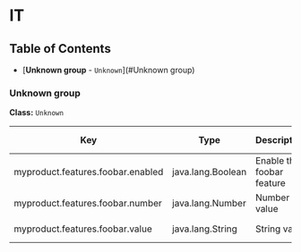 
# IT



## Table of Contents

* [**Unknown group** - `Unknown`](#Unknown group)








### Unknown group
**Class:** `Unknown`

| Key | Type | Description | Default value | Deprecation | Environment variable| 
|-----|------|-------------|---------------|-------------| -------------| 
 | myproduct.features.foobar.enabled | java.lang.Boolean | Enable the foobar feature | true |  | `MYPRODUCT_FEATURES_FOOBAR_ENABLED` | 
 | myproduct.features.foobar.number | java.lang.Number | Number value | 12.99 |  | `MYPRODUCT_FEATURES_FOOBAR_NUMBER` | 
 | myproduct.features.foobar.value | java.lang.String | String value | Hello world |  | `MYPRODUCT_FEATURES_FOOBAR_VALUE` | 





